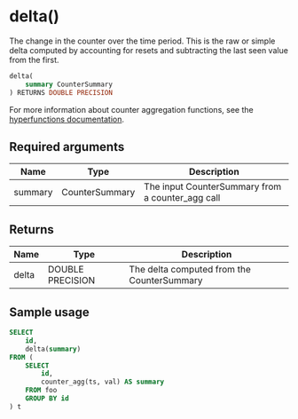 # delta() <tag type="toolkit" content="Toolkit" />
The change in the counter over the time period. This is the raw or simple delta
computed by accounting for resets and subtracting the last seen value from the
first.

```sql
delta(
    summary CounterSummary
) RETURNS DOUBLE PRECISION
```

For more information about counter aggregation functions, see the
[hyperfunctions documentation][hyperfunctions-counter-agg].

## Required arguments

|Name|Type|Description|
|-|-|-|
|summary|CounterSummary|The input CounterSummary from a counter_agg call|

## Returns

|Name|Type|Description|
|-|-|-|
|delta|DOUBLE PRECISION|The delta computed from the CounterSummary|

## Sample usage

```sql
SELECT
    id,
    delta(summary)
FROM (
    SELECT
        id,
        counter_agg(ts, val) AS summary
    FROM foo
    GROUP BY id
) t
```

[hyperfunctions-counter-agg]: timescaledb/:currentVersion:/how-to-guides/hyperfunctions/counter-aggregation/
